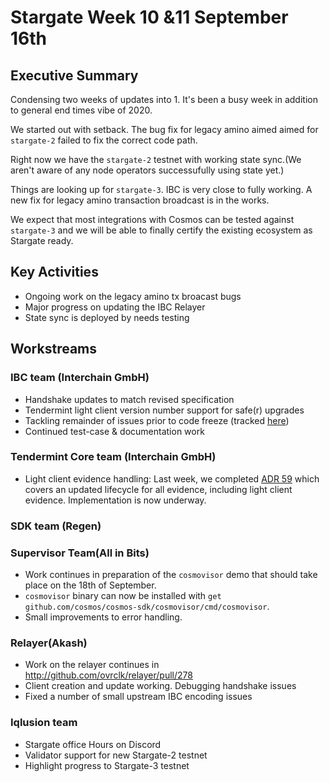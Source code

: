 # Stargate Week 10 &11 September 16th

## Executive Summary

Condensing two weeks of updates into 1. It's been a busy week in addition to general end times vibe of 2020.

We started out with setback. The bug fix for legacy amino aimed aimed for `stargate-2` failed to fix the correct code path. 

Right now we have the `stargate-2` testnet with working state sync.(We aren't aware of any node operators successufully using state yet.)

Things are looking up for `stargate-3`. IBC is very close to fully working. A new fix for legacy amino transaction broadcast is in the works.

We expect that most integrations with Cosmos can be tested against `stargate-3` and we will be able to finally certify the existing ecosystem as Stargate ready.


## Key Activities

- Ongoing work on the legacy amino tx broacast bugs
- Major progress on updating the IBC Relayer
- State sync is deployed by needs testing


## Workstreams

### IBC team (Interchain GmbH)

- Handshake updates to match revised specification
- Tendermint light client version number support for safe(r) upgrades
- Tackling remainder of issues prior to code freeze (tracked [here](https://github.com/cosmos/cosmos-sdk/milestone/21))
- Continued test-case & documentation work

### Tendermint Core team (Interchain GmbH)

- Light client evidence handling: Last week, we completed [ADR 59](https://github.com/tendermint/tendermint/blob/master/docs/architecture/adr-059-evidence-composition-and-lifecycle.md) which covers an updated lifecycle for all evidence, including light client evidence. Implementation is now underway. 



### SDK team (Regen)



### Supervisor Team(All in Bits)

- Work continues in preparation of the `cosmovisor` demo that should take place on the 18th of September.
- `cosmovisor` binary can now be installed with `get github.com/cosmos/cosmos-sdk/cosmovisor/cmd/cosmovisor`.
- Small improvements to error handling.


### Relayer(Akash)

- Work on the relayer continues in http://github.com/ovrclk/relayer/pull/278
- Client creation and update working. Debugging handshake issues
- Fixed a number of small upstream IBC encoding issues

### Iqlusion team

- Stargate office Hours on Discord
- Validator support for new Stargate-2 testnet
- Highlight progress to Stargate-3 testnet
